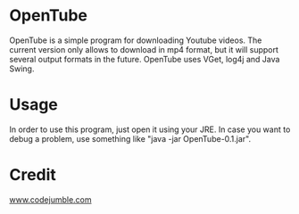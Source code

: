 # OpenTube

OpenTube is a simple program for downloading Youtube videos. The current version only allows to download in mp4 format, but it will support several output formats in the future. OpenTube uses VGet, log4j and Java Swing.

# Usage

In order to use this program, just open it using your JRE. In case you want to debug a problem, use something like "java -jar OpenTube-0.1.jar".

# Credit

www.codejumble.com
